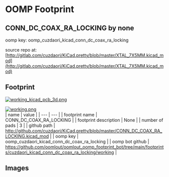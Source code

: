 # OOMP Footprint  
## CONN_DC_COAX_RA_LOCKING  by none  
  
oomp key: oomp_cuzdaori_kicad_conn_dc_coax_ra_locking  
  
source repo at: [http://gitlab.com/cuzdaori/KiCad.pretty/blob/master/XTAL_7X5MM.kicad_mod](http://gitlab.com/cuzdaori/KiCad.pretty/blob/master/XTAL_7X5MM.kicad_mod)  
## Footprint  
  
[![working_kicad_pcb_3d.png](working_kicad_pcb_3d_600.png)](working_kicad_pcb_3d.png)  
  
[![working.png](working_600.png)](working.png)  
| name | value | 
| --- | --- | 
| footprint name | CONN_DC_COAX_RA_LOCKING | 
| footprint description | None | 
| number of pads | 3 | 
| github path | http://github.com/cuzdaori/KiCad.pretty/blob/master/CONN_DC_COAX_RA_LOCKING.kicad_mod | 
| oomp key | oomp_cuzdaori_kicad_conn_dc_coax_ra_locking | 
| oomp bot github | https://github.com/oomlout/oomlout_oomp_footprint_bot/tree/main/footprints/cuzdaori_kicad_conn_dc_coax_ra_locking/working | 
## Images  
